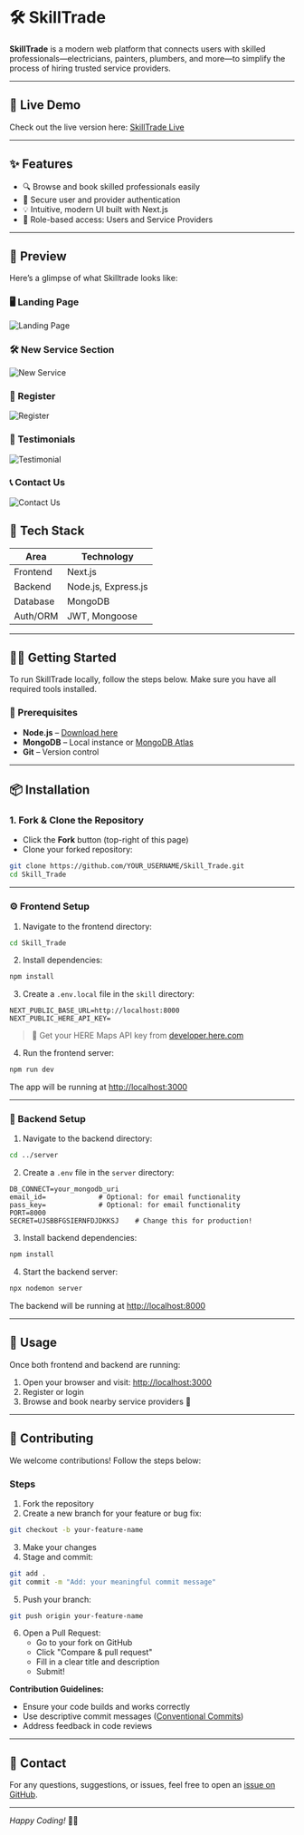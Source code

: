 # 🛠️ SkillTrade

**SkillTrade** is a modern web platform that connects users with skilled professionals—electricians, painters, plumbers, and more—to simplify the process of hiring trusted service providers.

---

## 🔗 Live Demo

Check out the live version here: [SkillTrade Live](https://skill-trade-next-15.vercel.app/)

---

## ✨ Features

- 🔍 Browse and book skilled professionals easily
- 🔐 Secure user and provider authentication
- 💡 Intuitive, modern UI built with Next.js
- 👥 Role-based access: Users and Service Providers

---

## 📸 Preview

Here’s a glimpse of what Skilltrade looks like:

### 🖥️ Landing Page
![Landing Page](./assets/landingPage.jpg)

### 🛠️ New Service Section  
![New Service](/assets/createNewService.jpg)

### 📝 Register  
![Register](/assets/register.jpg)

### 💬 Testimonials  
![Testimonial](/assets/testimonial.jpg)

### 📞 Contact Us  
![Contact Us](/assets/contactUs.jpg)


## 🧰 Tech Stack

| Area     | Technology          |
| -------- | ------------------- |
| Frontend | Next.js             |
| Backend  | Node.js, Express.js |
| Database | MongoDB             |
| Auth/ORM | JWT, Mongoose       |

---

## 🧑‍💻 Getting Started

To run SkillTrade locally, follow the steps below. Make sure you have all required tools installed.

### 🔗 Prerequisites

- **Node.js** – [Download here](https://nodejs.org/)
- **MongoDB** – Local instance or [MongoDB Atlas](https://www.mongodb.com/cloud/atlas)
- **Git** – Version control

---

## 📦 Installation

### 1. Fork & Clone the Repository

- Click the **Fork** button (top-right of this page)
- Clone your forked repository:

```bash
git clone https://github.com/YOUR_USERNAME/Skill_Trade.git
cd Skill_Trade
```

---

### ⚙️ Frontend Setup

1. Navigate to the frontend directory:

```bash
cd Skill_Trade
```

2. Install dependencies:

```bash
npm install
```

3. Create a `.env.local` file in the `skill` directory:

```env
NEXT_PUBLIC_BASE_URL=http://localhost:8000
NEXT_PUBLIC_HERE_API_KEY=
```

> 🔑 Get your HERE Maps API key from [developer.here.com](https://developer.here.com)

4. Run the frontend server:

```bash
npm run dev
```

The app will be running at [http://localhost:3000](http://localhost:3000)

---

### 🔧 Backend Setup

1. Navigate to the backend directory:

```bash
cd ../server
```

2. Create a `.env` file in the `server` directory:

```env
DB_CONNECT=your_mongodb_uri
email_id=             # Optional: for email functionality
pass_key=             # Optional: for email functionality
PORT=8000
SECRET=UJSBBFGSIERNFDJDKKSJ    # Change this for production!
```

3. Install backend dependencies:

```bash
npm install
```

4. Start the backend server:

```bash
npx nodemon server
```

The backend will be running at [http://localhost:8000](http://localhost:8000)

---

## 📝 Usage

Once both frontend and backend are running:

1. Open your browser and visit: [http://localhost:3000](http://localhost:3000)
2. Register or login
3. Browse and book nearby service providers 🎯

---

## 🤝 Contributing

We welcome contributions! Follow the steps below:

### Steps

1. Fork the repository
2. Create a new branch for your feature or bug fix:

```bash
git checkout -b your-feature-name
```

3. Make your changes
4. Stage and commit:

```bash
git add .
git commit -m "Add: your meaningful commit message"
```

5. Push your branch:

```bash
git push origin your-feature-name
```

6. Open a Pull Request:
   - Go to your fork on GitHub
   - Click "Compare & pull request"
   - Fill in a clear title and description
   - Submit!

**Contribution Guidelines:**
- Ensure your code builds and works correctly
- Use descriptive commit messages ([Conventional Commits](https://www.conventionalcommits.org/))
- Address feedback in code reviews

---

## 📢 Contact

For any questions, suggestions, or issues, feel free to open an [issue on GitHub](https://github.com/AyushSharma72/Skill_Trade/issues).

---

*Happy Coding!* 🎉😀